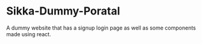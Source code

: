 # Sikka-Dummy-Poratal
A dummy website that has a signup login page as well as some components made using react.


